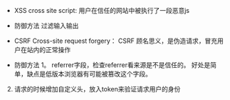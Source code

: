 - XSS
cross site script: 用户在信任的网站中被执行了一段恶意js

- 防御方法
过滤输入输出

- CSRF
Cross-site request forgery： CSRF 顾名思义，是伪造请求，冒充用户在站内的正常操作

- 防御方法
1。 referrer字段，检查referrer看来源是不是信任的。 好处是简单，缺点是低版本浏览器有可能被篡改这个字段。

2. 请求的时候增加自定义头，放入token来验证请求用户的身份